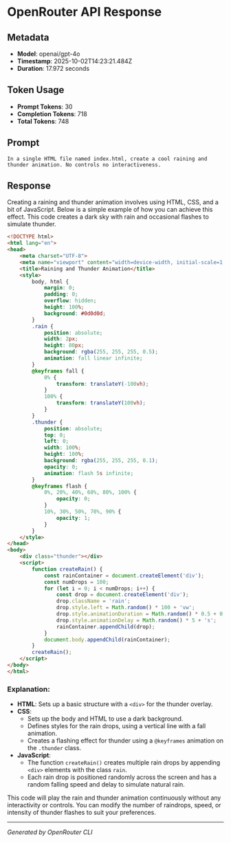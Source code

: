 # OpenRouter API Response

## Metadata
- **Model**: openai/gpt-4o
- **Timestamp**: 2025-10-02T14:23:21.484Z
- **Duration**: 17.972 seconds

## Token Usage
- **Prompt Tokens**: 30
- **Completion Tokens**: 718
- **Total Tokens**: 748

## Prompt
```
In a single HTML file named index.html, create a cool raining and thunder animation. No controls no interactiveness.

```

## Response
Creating a raining and thunder animation involves using HTML, CSS, and a bit of JavaScript. Below is a simple example of how you can achieve this effect. This code creates a dark sky with rain and occasional flashes to simulate thunder.

```html
<!DOCTYPE html>
<html lang="en">
<head>
    <meta charset="UTF-8">
    <meta name="viewport" content="width=device-width, initial-scale=1.0">
    <title>Raining and Thunder Animation</title>
    <style>
        body, html {
            margin: 0;
            padding: 0;
            overflow: hidden;
            height: 100%;
            background: #0d0d0d;
        }
        .rain {
            position: absolute;
            width: 2px;
            height: 80px;
            background: rgba(255, 255, 255, 0.5);
            animation: fall linear infinite;
        }
        @keyframes fall {
            0% {
                transform: translateY(-100vh);
            }
            100% {
                transform: translateY(100vh);
            }
        }
        .thunder {
            position: absolute;
            top: 0;
            left: 0;
            width: 100%;
            height: 100%;
            background: rgba(255, 255, 255, 0.1);
            opacity: 0;
            animation: flash 5s infinite;
        }
        @keyframes flash {
            0%, 20%, 40%, 60%, 80%, 100% {
                opacity: 0;
            }
            10%, 30%, 50%, 70%, 90% {
                opacity: 1;
            }
        }
    </style>
</head>
<body>
    <div class="thunder"></div>
    <script>
        function createRain() {
            const rainContainer = document.createElement('div');
            const numDrops = 100;
            for (let i = 0; i < numDrops; i++) {
                const drop = document.createElement('div');
                drop.className = 'rain';
                drop.style.left = Math.random() * 100 + 'vw';
                drop.style.animationDuration = Math.random() * 0.5 + 0.5 + 's';
                drop.style.animationDelay = Math.random() * 5 + 's';
                rainContainer.appendChild(drop);
            }
            document.body.appendChild(rainContainer);
        }
        createRain();
    </script>
</body>
</html>
```

### Explanation:
- **HTML**: Sets up a basic structure with a `<div>` for the thunder overlay.
- **CSS**:
  - Sets up the body and HTML to use a dark background.
  - Defines styles for the rain drops, using a vertical line with a fall animation.
  - Creates a flashing effect for thunder using a `@keyframes` animation on the `.thunder` class.
- **JavaScript**:
  - The function `createRain()` creates multiple rain drops by appending `<div>` elements with the class `rain`.
  - Each rain drop is positioned randomly across the screen and has a random falling speed and delay to simulate natural rain.

This code will play the rain and thunder animation continuously without any interactivity or controls. You can modify the number of raindrops, speed, or intensity of thunder flashes to suit your preferences.

---
*Generated by OpenRouter CLI*